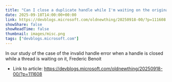 ```yaml
---
title: "Can I close a duplicate handle while I'm waiting on the original?"
date: 2025-09-18T14:00:00+00:00
link: https://devblogs.microsoft.com/oldnewthing/20250918-00/?p=111608
showShare: false
showReadTime: false
thumbnail: images/misc.png
tags: ["devblogs.microsoft.com"]
---
```

In our study of the case of the invalid handle error when a handle is closed while a thread is waiting on it, Frederic Benoit

- Link to article: https://devblogs.microsoft.com/oldnewthing/20250918-00/?p=111608